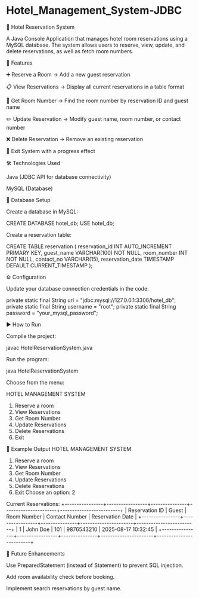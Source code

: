 # Hotel_Management_System-JDBC
🏨 Hotel Reservation System

A Java Console Application that manages hotel room reservations using a MySQL database.
The system allows users to reserve, view, update, and delete reservations, as well as fetch room numbers.

📌 Features

➕ Reserve a Room → Add a new guest reservation

📋 View Reservations → Display all current reservations in a table format

🔎 Get Room Number → Find the room number by reservation ID and guest name

✏️ Update Reservation → Modify guest name, room number, or contact number

❌ Delete Reservation → Remove an existing reservation

🚪 Exit System with a progress effect

🛠️ Technologies Used

Java (JDBC API for database connectivity)

MySQL (Database)

📂 Database Setup

Create a database in MySQL:

CREATE DATABASE hotel_db;
USE hotel_db;


Create a reservation table:

CREATE TABLE reservation (
    reservation_id INT AUTO_INCREMENT PRIMARY KEY,
    guest_name VARCHAR(100) NOT NULL,
    room_number INT NOT NULL,
    contact_no VARCHAR(15),
    reservation_date TIMESTAMP DEFAULT CURRENT_TIMESTAMP
);

⚙️ Configuration

Update your database connection credentials in the code:

private static final String url = "jdbc:mysql://127.0.0.1:3306/hotel_db";
private static final String username = "root";
private static final String password = "your_mysql_password";

▶️ How to Run

Compile the project:

javac HotelReservationSystem.java


Run the program:

java HotelReservationSystem


Choose from the menu:

HOTEL MANAGEMENT SYSTEM
1. Reserve a room
2. View Reservations
3. Get Room Number
4. Update Reservations
5. Delete Reservations
0. Exit

📸 Example Output
HOTEL MANAGEMENT SYSTEM
1. Reserve a room
2. View Reservations
3. Get Room Number
4. Update Reservations
5. Delete Reservations
0. Exit
Choose an option: 2

Current Reservations:
+----------------+-----------------+---------------+----------------------+-------------------------+
| Reservation ID | Guest           | Room Number   | Contact Number       | Reservation Date        |
+----------------+-----------------+---------------+----------------------+-------------------------+
| 1              | John Doe        | 101           | 9876543210           | 2025-08-17 10:32:45     |
+----------------+-----------------+---------------+----------------------+-------------------------+

🚀 Future Enhancements

Use PreparedStatement (instead of Statement) to prevent SQL injection.

Add room availability check before booking.

Implement search reservations by guest name.

